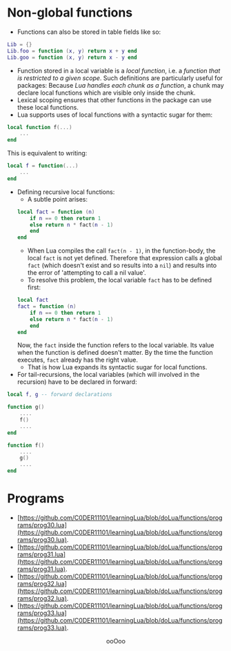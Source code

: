 # Non-global functions

* Functions can also be stored in table fields like so:<br>
```lua
Lib = {}
Lib.foo = function (x, y) return x + y end
Lib.goo = function (x, y) return x - y end
```
* Function stored in a local variable is a <em>local function</em>, i.e. a <em>function that is restricted to a given scope</em>. Such definitions are particularly useful for packages: Because <em>Lua handles each chunk as a function</em>, a chunk may declare local functions which are visible only inside the chunk.
* Lexical scoping ensures that other functions in the package can use these local functions.
* Lua supports uses of local functions with a syntactic sugar for them:<br>
```lua
local function f(...)
	...
end
```
This is equivalent to writing:<br>
```lua
local f = function(...)
	...
end
```
* Defining recursive local functions:
	* A subtle point arises:<br>
	```lua
	local fact = function (n)
		if n == 0 then return 1
		else return n * fact(n - 1)
		end
	end
	```
	* When Lua compiles the call `fact(n - 1)`, in the function-body, the local `fact` is not yet defined. Therefore that expression calls a global `fact` (which doesn't exist and so results into a `nil`) and results into the error of 'attempting to call a nil value'.
	* To resolve this problem, the local variable `fact` has to be defined first:<br>
	```lua
	local fact
	fact = function (n)
		if n == 0 then return 1
		else return n * fact(n - 1)
		end
	end
	```
	Now, the `fact` inside the function refers to the local variable. Its value when the function is defined doesn't matter. By the time the function executes, `fact` already has the right value.
	* That is how Lua expands its syntactic sugar for local functions.
* For tail-recursions, the local variables (which will involved in the recursion) have to be declared in forward:<br>
```lua
local f, g -- forward declarations

function g()
	....
	f()
	....
end

function f()
	....
	g()
	....
end
```

# Programs

* [https://github.com/C0DER11101/learningLua/blob/doLua/functions/programs/prog30.lua](https://github.com/C0DER11101/learningLua/blob/doLua/functions/programs/prog30.lua).
* [https://github.com/C0DER11101/learningLua/blob/doLua/functions/programs/prog31.lua](https://github.com/C0DER11101/learningLua/blob/doLua/functions/programs/prog31.lua).
* [https://github.com/C0DER11101/learningLua/blob/doLua/functions/programs/prog32.lua](https://github.com/C0DER11101/learningLua/blob/doLua/functions/programs/prog32.lua).
* [https://github.com/C0DER11101/learningLua/blob/doLua/functions/programs/prog33.lua](https://github.com/C0DER11101/learningLua/blob/doLua/functions/programs/prog33.lua).

<p align="center">
ooOoo
</p>
